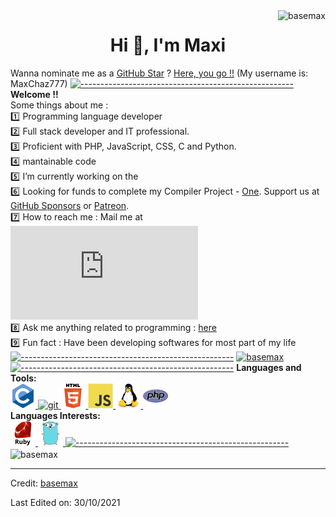 <img align ="right" src="https://komarev.com/ghpvc/?username=basemax&label=Profile%20views&color=0e75b6&style=flat" alt="basemax">
<h1 align="center">Hi 👋, I'm Maxi</h1>

Wanna nominate me as a <a href="https://stars.github.com/">GitHub Star</a> ? <a href="https://stars.github.com/nominate/">Here, you go !!</a> (My username is: MaxChaz777)
[![-----------------------------------------------------](
https://raw.githubusercontent.com/andreasbm/readme/master/assets/lines/aqua.png)](https://github.com/BaseMax?tab=repositories)
<b>Welcome !! </b><br/>
Some things about me :<br/>
:one: Programming language developer<br/>
:two: Full stack developer and IT professional.<br/>
:three: Proficient with PHP, JavaScript, CSS, C and Python.<br/> 
:four: mantainable code<br/>
:five: I’m currently working on the <br/> 
:six: Looking for funds to complete my Compiler Project - <a href="https://github.com/One-Language/">One</a>. Support us at <a href="https://github.com/sponsors/One-Language">GitHub Sponsors</a> or <a href="https://www.patreon.com/onelanguage">Patreon</a>.<br/>
:seven: How to reach me : Mail me at ![](https://chxo.com/labelgen/labelgen.php?textval=+maxbasecode%40gmail.com&font=ARIAL.TTF&size=12&bgcolor=%23ffffff&textcolor=%23000000&submit=create+image)<br/>
:eight: Ask me anything related to programming : <a href="https://github.com/BaseMax/BaseMax/issues/new?assignees=&labels=question&template=custom.md&title=Question%3A+%5BYour-Title%5D">here</a><br/> 
:nine: Fun fact : Have been developing softwares for most part of my life
[![-----------------------------------------------------](
https://raw.githubusercontent.com/andreasbm/readme/master/assets/lines/aqua.png)](https://github.com/BaseMax?tab=repositories)
<a href="https://github.com/BaseMax?tab=repositories"><img src="https://github-profile-trophy.vercel.app/?username=basemax&column=8&margin-w=15&margin-h=15" alt="basemax"></a> 
[![-----------------------------------------------------](
https://raw.githubusercontent.com/andreasbm/readme/master/assets/lines/aqua.png)](https://github.com/BaseMax?tab=repositories)
<b>Languages and Tools:</b><br/>
<a href="https://www.cprogramming.com/" target="_blank"> <img src="https://raw.githubusercontent.com/devicons/devicon/master/icons/c/c-original.svg" alt="c" width="40" height="40"/> </a> <a href="https://git-scm.com/" target="_blank"> <img src="https://www.vectorlogo.zone/logos/git-scm/git-scm-icon.svg" alt="git" width="40" height="40"/> </a> <a href="https://www.w3.org/html/" target="_blank"> <img src="https://raw.githubusercontent.com/devicons/devicon/master/icons/html5/html5-original-wordmark.svg" alt="html5" width="40" height="40"/> </a> <a href="https://developer.mozilla.org/en-US/docs/Web/JavaScript" target="_blank"> <img src="https://raw.githubusercontent.com/devicons/devicon/master/icons/javascript/javascript-original.svg" alt="javascript" width="40" height="40"/> </a> <a href="https://www.linux.org/" target="_blank"> <img src="https://raw.githubusercontent.com/devicons/devicon/master/icons/linux/linux-original.svg" alt="linux" width="40" height="40"/> </a> <a href="https://www.php.net" target="_blank"> <img src="https://raw.githubusercontent.com/devicons/devicon/master/icons/php/php-original.svg" alt="php" width="40" height="40"/> </a>
<br>
<b>Languages Interests:</b><br/>
<a href="https://www.ruby-lang.org/" target="_blank"> <img src="https://raw.githubusercontent.com/devicons/devicon/master/icons/ruby/ruby-original-wordmark.svg" alt="c" width="40" height="40"/> </a> <a href="https://golang.org/" target="_blank">  <img src="https://raw.githubusercontent.com/devicons/devicon/master/icons/go/go-original.svg" alt="c" width="40" height="40"/> </a>
[![-----------------------------------------------------](
https://raw.githubusercontent.com/andreasbm/readme/master/assets/lines/aqua.png)](https://github.com/BaseMax?tab=repositories)
<img align="center" src="https://github-readme-stats.vercel.app/api?username=basemax&show_icons=true&locale=en" alt="basemax">

------



Credit: [basemax](https://github.com/BaseMax)

Last Edited on: 30/10/2021

